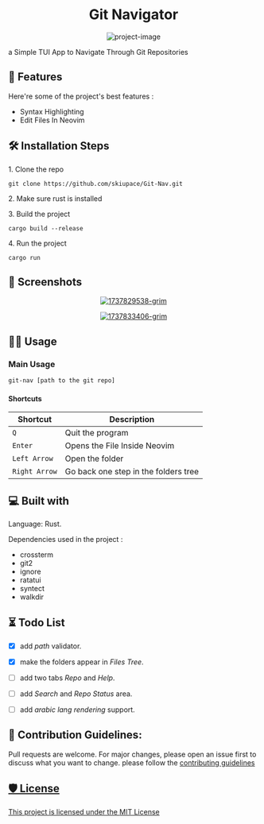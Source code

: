 <h1 align="center" id="title">Git Navigator</h1>

<p align="center"><img src="https://socialify.git.ci/skiupace/GitNav/image?description=1&amp;font=KoHo&amp;language=1&amp;name=1&amp;owner=1&amp;pattern=Charlie+Brown&amp;theme=Dark" alt="project-image"></p>

<p id="description">a Simple TUI App to Navigate Through Git Repositories</p>

  
<h2>🧐 Features</h2>

Here're some of the project's best features :
*   Syntax Highlighting
*   Edit Files In Neovim

<h2>🛠️ Installation Steps</h2>

<p>1. Clone the repo</p>

```
git clone https://github.com/skiupace/Git-Nav.git
```

<p>2. Make sure rust is installed</p>

<p>3. Build the project</p>

```
cargo build --release
```

<p>4. Run the project</p>

```
cargo run
```


<h2>📸 Screenshots</h2>
<!-- for pypi only -->
<div style="text-align: center;">
   <p align="center"> <a href="https://ibb.co/0rqCSGV"><img src="https://i.ibb.co/Yh2cMLT/1737829538-grim.png" alt="1737829538-grim" border="0"></a> </p>
<p align="center"> <a href="https://ibb.co/s1MD3rJ"><img src="https://i.ibb.co/T0Fnh5q/1737833406-grim.png" alt="1737833406-grim" border="0"></a> </p>
</div>

## 👨‍💻 Usage

### Main Usage
```bash
git-nav [path to the git repo]
```

#### Shortcuts

| Shortcut | Description                                                                                                          |
| --------- | -------------------------------------------------------------------------------------------------------------------- |
| `Q`     | Quit the program                          |
| `Enter`     | Opens the File Inside Neovim                          |
| `Left Arrow`    | Open the folder |
| `Right Arrow`    | Go back one step in the folders tree |

  
<h2>💻 Built with</h2>
<p>Language: Rust.</p>

Dependencies used in the project :
*   crossterm
*   git2
*   ignore
*   ratatui
*   syntect
*   walkdir


<h2>⏳ Todo List</h2>

- [x] add *path* validator.
- [x] make the folders appear in *Files Tree*.
- [ ] add two tabs *Repo* and *Help*.
- [ ] add *Search* and *Repo Status* area.
- [ ] add *arabic lang rendering* support.


<h2>🍰 Contribution Guidelines:</h2>
Pull requests are welcome. For major changes, please open an issue first to discuss what you want to change.
please follow the <a href="https://github.com/skiupace/GitNav/blob/main/CONTRIBUTING.md">contributing guidelines


<h2>🛡️ License</h2>

This project is licensed under the <a href="https://github.com/skiupace/GitNav/blob/main/LICENSE">MIT License

